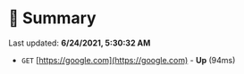 # 📖 Summary
Last updated: **6/24/2021, 5:30:32 AM**

- `GET` [https://google.com](https://google.com) - **Up** (94ms)
